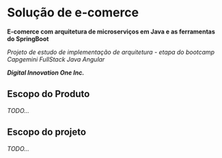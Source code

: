 # Solução de e-comerce

**E-comerce com arquitetura de microserviços em Java e as ferramentas do SpringBoot**

*Projeto de estudo de implementação de arquitetura - etapa do bootcamp Capgemini FullStack Java Angular*

***Digital Innovation One Inc.***

## Escopo do Produto

*TODO...*

## Escopo do projeto

*TODO...*
